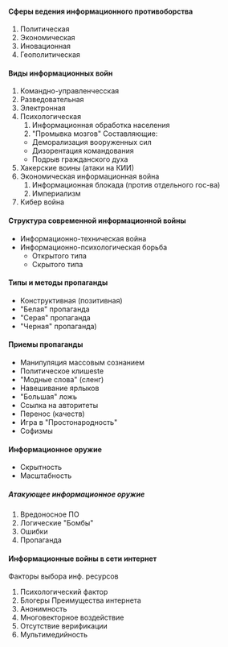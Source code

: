 #### Сферы ведения информационного противоборства 
1. Политическая
2. Экономическая
3. Иновационная
4. Геополитическая
#### Виды информационных войн
1. Командно-управленчесская
2. Разведовательная
3. Электронная 
4. Психологическая
	1. Информационная обработка населения
	2. "Промывка мозгов"
	 Составляющие:
	 - Деморализация вооруженных сил
	 - Дизорентация командования
	 - Подрыв гражданского духа
 5. Хакерские воины (атаки на КИИ)
 6. Экономическая информационная война
	 1. Информационная блокада (против отдельного гос-ва)
	 2. Империализм
 7. Кибер война
#### Структура современной информационной войны
- Информационно-техническая война
- Информационно-психологическая борьба
	- Открытого типа
	- Скрытого типа
#### Типы и методы пропаганды
- Конструктивная (позитивная)
- "Белая" пропаганда
- "Серая" пропаганда
- "Черная" пропаганда)
#### Приемы пропаганды
- Манипуляция массовым сознанием
- Политическое клишеste
- "Модные слова" (сленг)
- Навешивание ярлыков
- "Большая" ложь
- Ссылка на авторитеты
- Перенос (качеств)
- Игра в "Простонародность"
- Софизмы
#### Информационное оружие
- Скрытность
- Масштабность
##### Атакующее информационное оружие
1. Вредоносное ПО
2. Логические "Бомбы"
3. Ошибки
4. Пропаганда
#### Информационные войны в сети интернет
Факторы выбора инф. ресурсов
1. Психологический фактор
2. Блогеры
Преимущества интернета
3. Анонимность
4. Многовекторное воздействие
5. Отсутствие верификации
6. Мультимедийность 










